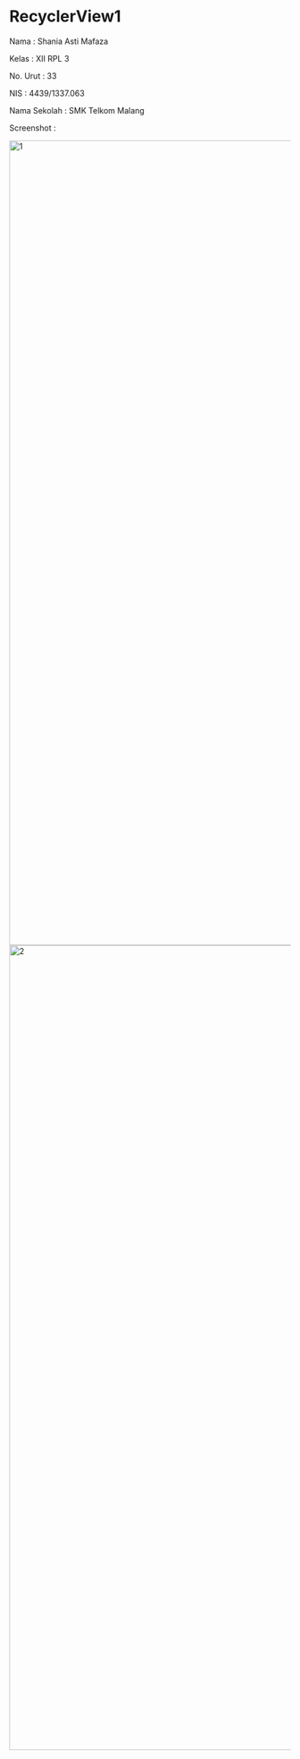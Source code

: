 # RecyclerView1

Nama  : Shania Asti Mafaza

Kelas  : XII RPL 3

No. Urut  : 33

NIS  : 4439/1337.063

Nama Sekolah  : SMK Telkom Malang

Screenshot :

<img width="1440" alt="1" src="https://cloud.githubusercontent.com/assets/22075597/20045541/aeacd158-a4d4-11e6-9e2c-8bfef15d75e3.png">

<img width="1440" alt="2" src="https://cloud.githubusercontent.com/assets/22075597/20045542/aeaf389e-a4d4-11e6-8446-1b2bd14f49d4.png">
